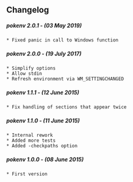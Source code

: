 ## Changelog

##### pokenv 2.0.1 - (03 May 2019)

    * Fixed panic in call to Windows function

##### pokenv 2.0.0 - (19 July 2017)

    * Simplify options
    * Allow stdin
    * Refresh environment via WM_SETTINGCHANGED

##### pokenv 1.1.1 - (12 June 2015)

    * Fix handling of sections that appear twice

##### pokenv 1.1.0 - (11 June 2015)

    * Internal rework
    * Added more tests
    * Added -checkpaths option

##### pokenv 1.0.0 - (08 June 2015)

    * First version
